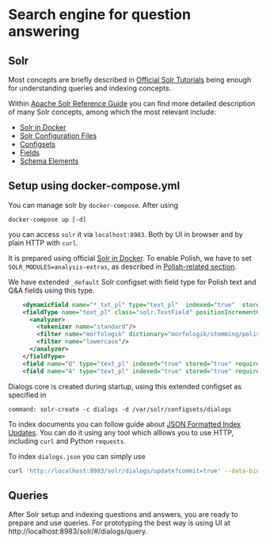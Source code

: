 # Search engine for question answering
## Solr

Most concepts are briefly described in
[Official Solr Tutorials](https://solr.apache.org/guide/solr/latest/getting-started/solr-tutorial.html)
being enough for understanding queries and indexing concepts.

Within [Apache Solr Reference Guide](https://solr.apache.org/guide/solr/latest/)
you can find more detailed description of many Solr concepts, among which
the most relevant include:
* [Solr in Docker](https://solr.apache.org/guide/solr/latest/deployment-guide/solr-in-docker.html)
* [Solr Configuration Files](https://solr.apache.org/guide/solr/latest/configuration-guide/configuration-files.html)
* [Configsets](https://solr.apache.org/guide/solr/latest/configuration-guide/config-sets.html)
* [Fields](https://solr.apache.org/guide/solr/latest/indexing-guide/fields.html)
* [Schema Elements](https://solr.apache.org/guide/solr/latest/indexing-guide/schema-elements.html)

## Setup using docker-compose.yml
You can manage solr by `docker-compose`.
After using

```docker-compose up [-d]```

you can access `solr` it via `localhost:8983`.
Both by UI in browser and by plain HTTP with `curl`.

It is prepared using official
[Solr in Docker](https://solr.apache.org/guide/solr/latest/deployment-guide/solr-in-docker.html).
To enable Polish, we have to set `SOLR_MODULES=analysis-extras`,
as described in [Polish-related section](https://solr.apache.org/guide/solr/latest/indexing-guide/language-analysis.html#polish).

We have extended `_default` Solr configset with field type for Polish text
and Q&A fields using this type.

```xml
    <dynamicField name="*_txt_pl" type="text_pl"  indexed="true"  stored="true"/>
    <fieldType name="text_pl" class="solr.TextField" positionIncrementGap="100">
      <analyzer>
        <tokenizer name="standard"/>
        <filter name="morfologik" dictionary="morfologik/stemming/polish/polish.dict"/>
        <filter name="lowercase"/>
      </analyzer>
    </fieldType>
    <field name="Q" type="text_pl" indexed="true" stored="true" required="true" multiValued="false"/>
    <field name="A" type="text_pl" indexed="true" stored="true" required="true" multiValued="false"/>
```
Dialogs core is created during startup, using this extended configset as specified in

`command: solr-create -c dialogs -d /var/solr/configsets/dialogs`

To index documents you can follow guide about
[JSON Formatted Index Updates](https://solr.apache.org/guide/solr/latest/indexing-guide/indexing-with-update-handlers.html#json-formatted-index-updates).
You can do it using any tool which alllows you to use HTTP,
including `curl` and Python `requests`.

To index `dialogs.json` you can simply use

```bash
curl 'http://localhost:8983/solr/dialogs/update?commit=true' --data-binary @data/dialogs.json -H 'Content-type:application/json'
```

## Queries

After Solr setup and indexing questions and answers,
you are ready to prepare and use queries.
For prototyping the best way is using UI at http://localhost:8983/solr/#/dialogs/query.